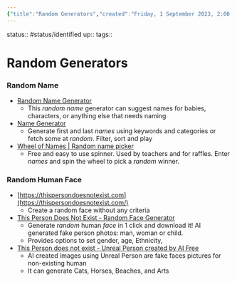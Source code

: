 ```yaml
---
{"title":"Random Generators","created":"Friday, 1 September 2023, 2:00:37 PM","modified":"Wednesday, 6 September 2023, 6:58:23 PM","dg-publish":true,"dg-pinned":true,"permalink":"/00-09-metadata/07-resources/07-04-random-generators/","pinned":true,"dgPassFrontmatter":true,"updated":"Wednesday, 6 September 2023, 6:58:23 PM"}
---
```



status:: #status/identified 
up:: 
tags::

# Random Generators

### Random Name

- [Random Name Generator](https://www.behindthename.com/random/)
	- This _random name_ generator can suggest names for babies, characters, or anything else that needs naming
- [Name Generator](https://www.name-generator.org.uk/)
	- Generate first and last _names_ using keywords and categories or fetch some at _random_. Filter, sort and play
- [Wheel of Names | Random name picker](https://wheelofnames.com/)
	- Free and easy to use spinner. Used by teachers and for raffles. Enter _names_ and spin the wheel to pick a _random_ winner.

### Random Human Face

- [https://thispersondoesnotexist.com](https://thispersondoesnotexist.com/)
	- Create a random face without any criteria
- [This Person Does Not Exist - Random Face Generator](https://this-person-does-not-exist.com)
	- Generate _random_ human _face_ in 1 click and download it! AI generated fake person photos: man, woman or child.
	- Provides options to set gender, age, Ethnicity, 
- [This Person does not exist - Unreal Person created by AI Free](https://www.unrealperson.com/)
	- AI created images using Unreal Person are fake faces pictures for non-existing human
	- It can generate Cats, Horses, Beaches, and Arts